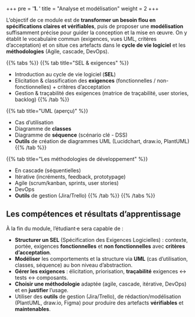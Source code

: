 +++
pre = '<b>1. </b>'
title = "Analyse et modélisation"
weight = 2
+++

L’objectif de ce module est de **transformer un besoin flou en spécifications claires et vérifiables**, puis de proposer une **modélisation** suffisamment précise pour guider la conception et la mise en œuvre. On y établit le vocabulaire commun (exigences, vues UML, critères d’acceptation) et on situe ces artefacts dans le **cycle de vie logiciel** et les **méthodologies** (Agile, cascade, DevOps).

{{% tabs %}}
  {{% tab title="SEL & exigences" %}}
  - Introduction au cycle de vie logiciel (**SEL**)
  - Elicitation & classification des **exigences** (fonctionnelles / non-fonctionnelles) + critères d’acceptation
  - Gestion & traçabilité des exigences (matrice de traçabilité, user stories, backlog) 
  {{% /tab %}}

  {{% tab title="UML (aperçu)" %}}
  - Cas d’utilisation
  - Diagramme de **classes**
  - Diagramme de **séquence** (scénario clé - DSS)  
  - **Outils** de création de diagrammes UML (Lucidchart, draw.io, PlantUML)
  {{% /tab %}}

  {{% tab title="Les méthodologies de développement" %}} 
  - En cascade (séquentielles)
  - Itérative (incréments, feedback, prototypage)
  - Agile (scrum/kanban, sprints, user stories)
  - DevOps
  - **Outils** de gestion (Jira/Trello)
  {{% /tab %}}
{{% /tabs %}}


## Les compétences et résultats d’apprentissage
À la fin du module, l’étudiant·e sera capable de :
- **Structurer un SEL** (Spécification des Exigences Logicielles) : contexte, portée, exigences **fonctionnelles** et **non fonctionnelles** avec **critères d’acceptation**.
- **Modéliser** les comportements et la structure via **UML** (cas d’utilisation, classes, séquence) au bon niveau d’abstraction.
- **Gérer les exigences** : élicitation, priorisation, **traçabilité** exigences ↔ tests ↔ composants.
- **Choisir une méthodologie** adaptée (agile, cascade, itérative, DevOps) et en **justifier** l’usage.
- Utiliser des **outils** de gestion (Jira/Trello), de rédaction/modélisation (PlantUML, draw.io, Figma) pour produire des artefacts **vérifiables** et **maintenables**.



<!-- Question exam 
oartie prenantes = acteurs ? -->
<!-- 
Faire diag de poisson pr un site lent 
Faire le calcul de cmb d'heure non dispo selon un % de dispo (AWS) -->